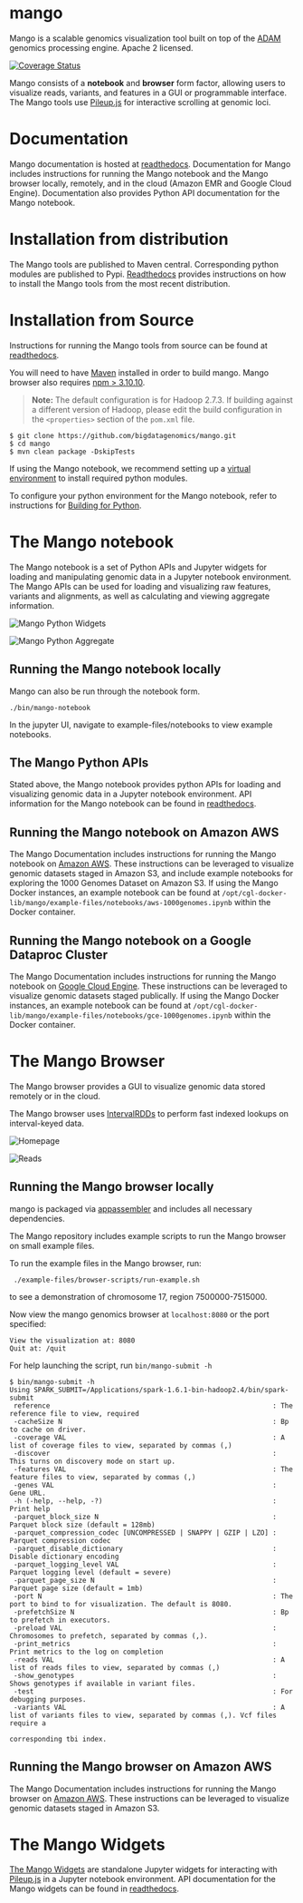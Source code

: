 # mango



Mango is a scalable genomics visualization tool built on top of the [ADAM](https://github.com/bigdatagenomics/adam) genomics processing engine. Apache 2 licensed.

[![Coverage Status](https://coveralls.io/repos/github/bigdatagenomics/mango/badge.svg)](https://coveralls.io/github/bigdatagenomics/mango)


Mango consists of a **notebook** and **browser** form factor, allowing users to visualize reads, variants, and features in a GUI or programmable interface.
The Mango tools use [Pileup.js](https://github.com/hammerlab/pileup.js) for interactive scrolling at genomic loci.

# Documentation

Mango documentation is hosted at [readthedocs](http://bdg-mango.readthedocs.io/en/latest/). Documentation for Mango includes instructions for
running the Mango notebook and the Mango browser locally, remotely, and in the cloud (Amazon EMR and Google Cloud Engine). Documentation
also provides Python API documentation for the Mango notebook.

# Installation from distribution


The Mango tools are published to Maven central. Corresponding python modules are published to Pypi. [Readthedocs](https://bdg-mango.readthedocs.io/en/latest/installation/distribution.html) provides instructions on how to install the Mango tools from the most recent distribution.


# Installation from Source

Instructions for running the Mango tools from source can be found at [readthedocs](https://bdg-mango.readthedocs.io/en/latest/installation/source.html#building-mango-from-source).

You will need to have [Maven](http://maven.apache.org/) installed in order to build mango.
Mango browser also requires [npm > 3.10.10](https://www.npmjs.com/get-npm).

> **Note:** The default configuration is for Hadoop 2.7.3. If building against a different
> version of Hadoop, please edit the build configuration in the `<properties>` section of
> the `pom.xml` file.

```
$ git clone https://github.com/bigdatagenomics/mango.git
$ cd mango
$ mvn clean package -DskipTests
```

If using the Mango notebook, we recommend setting up a [virtual environment](https://virtualenv.pypa.io/en/stable/userguide/#usage) to install required python modules.

To configure your python environment for the Mango notebook, refer to instructions for [Building for Python](https://bdg-mango.readthedocs.io/en/latest/installation/source.html#building-for-python).



# The Mango notebook

The Mango notebook is a set of Python APIs and Jupyter widgets for loading and manipulating genomic data in a Jupyter notebook environment. The Mango APIs can be used for
loading and visualizing raw features, variants and alignments, as well as calculating and viewing aggregate information.

![Mango Python Widgets](https://raw.github.com/bigdatagenomics/mango/master/images/mangoPython_reads.png)

![Mango Python Aggregate](https://raw.github.com/bigdatagenomics/mango/master/images/mangoPython_coverage.png)

## Running the Mango notebook locally

Mango can also be run through the notebook form.

```
./bin/mango-notebook
```

In the jupyter UI, navigate to example-files/notebooks to view example notebooks.


## The Mango Python APIs

Stated above, the Mango notebook provides python APIs for loading and visualizing genomic data in a Jupyter notebook environment. API information for the Mango notebook can be found
in [readthedocs](https://bdg-mango.readthedocs.io/en/latest/mangoPython/api.html).


## Running the Mango notebook on Amazon AWS

The Mango Documentation includes instructions for running the Mango notebook on [Amazon AWS](https://bdg-mango.readthedocs.io/en/latest/cloud/emr.html#running-mango-notebook-on-emr-with-docker).
These instructions can be leveraged to visualize genomic datasets staged in Amazon S3, and include example notebooks for exploring the 1000 Genomes Dataset on Amazon S3. If using the Mango Docker instances,
 an example notebook can be found at `/opt/cgl-docker-lib/mango/example-files/notebooks/aws-1000genomes.ipynb` within the Docker container.

## Running the Mango notebook on a Google Dataproc Cluster


The Mango Documentation includes instructions for running the Mango notebook on [Google Cloud Engine](https://bdg-mango.readthedocs.io/en/latest/cloud/google-cloud.html#running-mango-notebook-on-a-dataproc-cluster).
These instructions can be leveraged to visualize genomic datasets staged publically. If using the Mango Docker instances,
an example notebook can be found at `/opt/cgl-docker-lib/mango/example-files/notebooks/gce-1000genomes.ipynb` within the Docker container.


# The Mango Browser

The Mango browser provides a GUI to visualize genomic data stored remotely or in the cloud.

The Mango browser uses [IntervalRDDs](https://github.com/bigdatagenomics/utils/tree/master/utils-intervalrdd) to perform fast indexed lookups on interval-keyed data.

![Homepage](https://raw.github.com/bigdatagenomics/mango/master/images/overall.png)

![Reads](https://raw.github.com/bigdatagenomics/mango/master/images/browser.png)


## Running the Mango browser locally

mango is packaged via [appassembler](http://mojo.codehaus.org/appassembler/appassembler-maven-plugin/) and includes all necessary dependencies.

The Mango repository includes example scripts to run the Mango browser on small example files.

To run the example files in the Mango browser, run:

```
 ./example-files/browser-scripts/run-example.sh
```

to see a demonstration of chromosome 17, region 7500000-7515000.


 Now view the mango genomics browser at `localhost:8080` or the port specified:
```
View the visualization at: 8080
Quit at: /quit
```

For help launching the script, run `bin/mango-submit -h`
````
$ bin/mango-submit -h
Using SPARK_SUBMIT=/Applications/spark-1.6.1-bin-hadoop2.4/bin/spark-submit
 reference                                                       : The reference file to view, required
 -cacheSize N                                                    : Bp to cache on driver.
 -coverage VAL                                                   : A list of coverage files to view, separated by commas (,)
 -discover                                                       : This turns on discovery mode on start up.
 -features VAL                                                   : The feature files to view, separated by commas (,)
 -genes VAL                                                      : Gene URL.
 -h (-help, --help, -?)                                          : Print help
 -parquet_block_size N                                           : Parquet block size (default = 128mb)
 -parquet_compression_codec [UNCOMPRESSED | SNAPPY | GZIP | LZO] : Parquet compression codec
 -parquet_disable_dictionary                                     : Disable dictionary encoding
 -parquet_logging_level VAL                                      : Parquet logging level (default = severe)
 -parquet_page_size N                                            : Parquet page size (default = 1mb)
 -port N                                                         : The port to bind to for visualization. The default is 8080.
 -prefetchSize N                                                 : Bp to prefetch in executors.
 -preload VAL                                                    : Chromosomes to prefetch, separated by commas (,).
 -print_metrics                                                  : Print metrics to the log on completion
 -reads VAL                                                      : A list of reads files to view, separated by commas (,)
 -show_genotypes                                                 : Shows genotypes if available in variant files.
 -test                                                           : For debugging purposes.
 -variants VAL                                                   : A list of variants files to view, separated by commas (,). Vcf files require a
                                                                   corresponding tbi index.
 ````

## Running the Mango browser on Amazon AWS

The Mango Documentation includes instructions for running the Mango browser on [Amazon AWS](https://bdg-mango.readthedocs.io/en/latest/cloud/emr.html#running-the-mango-browser-on-emr-with-docker).
These instructions can be leveraged to visualize genomic datasets staged in Amazon S3.



# The Mango Widgets

[The Mango Widgets](https://bdg-mango.readthedocs.io/en/latest/jupyterWidgets/usage.html) are standalone Jupyter widgets for interacting with [Pileup.js](https://github.com/hammerlab/pileup.js) in a Jupyter notebook environment. API documentation for the Mango widgets can be found in [readthedocs](https://bdg-mango.readthedocs.io/en/latest/jupyterWidgets/api.html).
